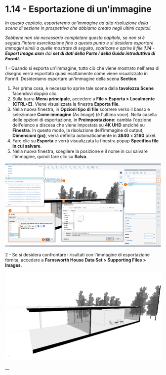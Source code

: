 # 1.14 - Esportazione di un'immagine

_In questo capitolo, esporteremo un'immagine ad alta risoluzione della scena di sezione in prospettiva che abbiamo creato negli ultimi capitoli._

_Sebbene non sia necessario completare questo capitolo, se non si è seguita l'intera esercitazione fino a questo punto e si desidera esportare immagini simili a quelle mostrate di seguito, scaricare e aprire il file_ _**1.14 - Export Image.axm**_ _dai_ _**set di dati della Parte I della Guida introduttiva di FormIt**._

1 - Quando si esporta un'immagine, tutto ciò che viene mostrato nell'area di disegno verrà esportato quasi esattamente come viene visualizzato in FormIt. Desideriamo esportare un'immagine della scena **Section**.

1. Per prima cosa, è necessario aprire tale scena dalla **tavolozza Scene** facendovi doppio clic.
2. Sulla barra **Menu principale**, accedere a **File > Esporta > Localmente (CTRL+E)**. Viene visualizzata la finestra **Esporta file**.
3. Nella nuova finestra, in **Opzioni tipo di file** scorrere verso il basso e selezionare **Come immagine** (As Image) (è l'ultima voce). Nella casella delle opzioni di esportazione, in **Preimpostazione:** cambia l'opzione dell'elenco a discesa che viene impostata su **4K UHD** anziché su **Finestra**. In questo modo, la risoluzione dell'immagine di output, **Dimensioni (px)**, verrà definita automaticamente in **3840** x **2160** pixel.
4. Fare clic su **Esporta** e verrà visualizzata la finestra popup **Specifica file in cui salvare**.
5. Nella nuova finestra, scegliere la posizione e il nome in cui salvare l'immagine, quindi fare clic su **Salva**.

![](<../../.gitbook/assets/0 (5).png>)

2 - Se si desidera confrontare i risultati con l'immagine di esportazione fornita, accedere a **Farnsworth House Data Set > Supporting Files > Images**.

![Immagine di esportazione di esempio fornita, proveniente dal set di dati di Casa Farnsworth.](<../../.gitbook/assets/1 (16).png>)

__
